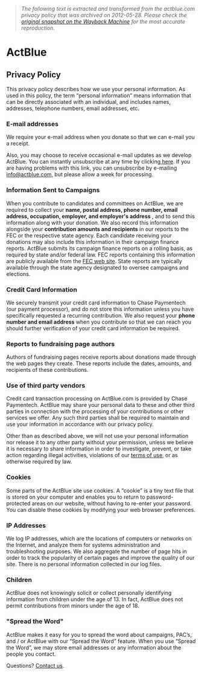 > *The following text is extracted and transformed from the actblue.com privacy policy that was archived on 2012-05-28. Please check the [original snapshot on the Wayback Machine](https://web.archive.org/web/20120528211714id_/https%3A//secure.actblue.com/privacy) for the most accurate reproduction.*

# ActBlue

## Privacy Policy

This privacy policy describes how we use your personal information. As used in this policy, the term “personal information” means information that can be directly associated with an individual, and includes names, addresses, telephone numbers, email addresses, etc. 

### E-mail addresses

We require your e-mail address when you donate so that we can e-mail you a receipt. 

Also, you may choose to receive occasional e-mail updates as we develop ActBlue. You can instantly unsubscribe at any time by clicking[ here](http://salsa.wiredforchange.com/o/1245/unsubscribe.jsp). If you are having problems with this link, you can unsubscribe by e-mailing [info@actblue.com](mailto:info@actblue.com), but please allow a week for processing. 

### Information Sent to Campaigns

When you contribute to candidates and committees on ActBlue, we are required to collect your **name, postal address, phone number, email address, occupation, employer, and employer's address** , and to send this information along with your donation. We also record this information alongside your **contribution amounts and recipients** in our reports to the FEC or the respective state agency. Each candidate receiving your donations may also include this information in their campaign finance reports. ActBlue submits its campaign finance reports on a rolling basis, as required by state and/or federal law. FEC reports containing this information are publicly available from the [FEC web site](http://www.fec.gov/). State reports are typically available through the state agency designated to oversee campaigns and elections. 

### Credit Card Information

We securely transmit your credit card information to Chase Paymentech (our payment processor), and do not store this information unless you have specifically requested a recurring contribution. We also request your **phone number and email address** when you contribute so that we can reach you should further verification of your credit card information be required. 

### Reports to fundraising page authors

Authors of fundraising pages receive reports about donations made through the web pages they create. These reports include the dates, amounts, and recipients of these contributions. 

### Use of third party vendors

Credit card transaction processing on ActBlue.com is provided by Chase Paymentech. ActBlue may share your personal data to these and other third parties in connection with the processing of your contributions or other services we offer. Any such third parties shall be required to maintain and use your information in accordance with our privacy policy. 

Other than as described above, we will not use your personal information nor release it to any other party without your permission, unless we believe it is necessary to share information in order to investigate, prevent, or take action regarding illegal activities, violations of our [terms of use](https://web.archive.org/content/fineprint), or as otherwise required by law. 

### Cookies

Some parts of the ActBlue site use cookies. A “cookie” is a tiny text file that is stored on your computer and enables you to return to password-protected areas on our website, without having to re-enter your password. You can disable these cookies by modifying your web browser preferences. 

### IP Addresses

We log IP addresses, which are the locations of computers or networks on the Internet, and analyze them for systems administration and troubleshooting purposes. We also aggregate the number of page hits in order to track the popularity of certain pages and improve the quality of our site. There is no personal information collected in our log files. 

### Children

ActBlue does not knowingly solicit or collect personally identifying information from children under the age of 13. In fact, ActBlue does not permit contributions from minors under the age of 18. 

### "Spread the Word"

ActBlue makes it easy for you to spread the word about campaigns, PAC’s, and / or ActBlue with our “Spread the Word” feature. When you use “Spread the Word”, we may store email addresses or any information about the people you contact. 

Questions? [Contact us](https://web.archive.org/contact). 
